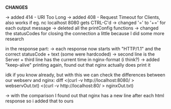 **CHANGES**

-> added 414 - URI Too Long
-> added 408 - Request Timeout for Clients, also works if eg. nc localhost 8080 gets CTRL-C'd
-> changed '=' to '+=' for each output message
-> deleted all the printConfig functions
-> changed the statusCodes for closing the connection a little because I did some more research

in the response part:
-> each response now starts with "HTTP/1.1" and the correct statusCode + text (some were hardcoded)
-> second line is the Server + third line has the current time in nginx-format (i think?)
-> added "keep-alive" printing again, found out that nginx actually does print it

idk if you know already, but with this we can check the differences between our webserv and nginx:
diff <(curl -v http://localhost:8080/ > webservOut.txt) <(curl -v http://localhost:80/ > nginxOut.txt)

-> with the comparison I found out that nginx has a new line after each html response so i added that to ours